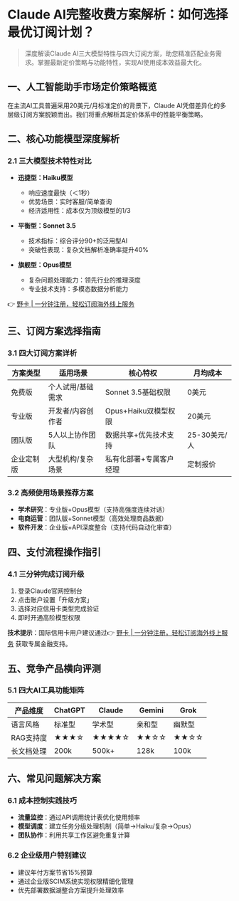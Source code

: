 # Claude AI完整收费方案解析：如何选择最优订阅计划？

> 深度解读Claude AI三大模型特性与四大订阅方案，助您精准匹配业务需求。掌握最新定价策略与功能特性，实现AI使用成本效益最大化。



## 一、人工智能助手市场定价策略概览
在主流AI工具普遍采用20美元/月标准定价的背景下，Claude AI凭借差异化的多层级订阅方案脱颖而出。我们将重点解析其定价体系中的性能平衡策略。

## 二、核心功能模型深度解析


### 2.1 三大模型技术特性对比
- **迅捷型：Haiku模型**
  - 响应速度最快（＜1秒）
  - 优势场景：实时客服/简单查询
  - 经济适用性：成本仅为顶级模型的1/3

- **平衡型：Sonnet 3.5**
  - 技术指标：综合评分90+的泛用型AI
  - 突破性表现：复杂文档解析准确率提升40%

- **旗舰型：Opus模型**
  - 复杂问题处理能力：领先行业的推理深度
  - 专业技术支持：多模态数据分析能力

👉 [野卡 | 一分钟注册，轻松订阅海外线上服务](https://bbtdd.com/yeka)

## 三、订阅方案选择指南
### 3.1 四大订阅方案详析
| 方案类型   | 适用场景                | 核心特权                     | 月均成本     |
|------------|-------------------------|------------------------------|--------------|
| 免费版     | 个人试用/基础需求       | Sonnet 3.5基础权限           | 0美元        |
| 专业版     | 开发者/内容创作者       | Opus+Haiku双模型权限         | 20美元       |
| 团队版     | 5人以上协作团队         | 数据共享+优先技术支持        | 25-30美元/人 |
| 企业定制版 | 大型机构/复杂场景       | 私有化部署+专属客户经理      | 定制报价     |

### 3.2 高频使用场景推荐方案
- **学术研究**：专业版+Opus模型（支持高强度连续对话）
- **电商运营**：团队版+Sonnet模型（高效处理商品数据）
- **软件开发**：企业版+API深度整合（支持代码自动化审查）

## 四、支付流程操作指引


### 4.1 三分钟完成订阅升级
1. 登录Claude官网控制台
2. 点击账户设置「升级方案」
3. 选择对应信用卡类型完成验证
4. 即时开通高阶模型权限

**技术提示**：国际信用卡用户建议通过👉 [野卡 | 一分钟注册，轻松订阅海外线上服务](https://bbtdd.com/yeka) 获取专属金融支持。

## 五、竞争产品横向评测
### 5.1 四大AI工具功能矩阵
| 产品维度   | ChatGPT | Claude | Gemini | Grok    |
|------------|---------|--------|--------|---------|
| 语言风格   | 标准型  | 学术型 | 亲和型 | 幽默型  |
| RAG支持度  | ★★★☆    | ★★★★☆  | ★★☆☆    | ★★☆☆    |
| 长文档处理 | 200k    | 500k+  | 128k   | 100k    |

## 六、常见问题解决方案
### 6.1 成本控制实践技巧
- **流量监控**：通过API调用统计表优化使用频率
- **模型调度**：建立任务分级处理机制（简单→Haiku/复杂→Opus）
- **团队协作**：利用共享工作区避免重复计算

### 6.2 企业级用户特别建议
- 建议年付方案节省15%预算
- 通过企业版SCIM系统实现权限精细化管理
- 优先部署数据湖整合方案提升处理效率